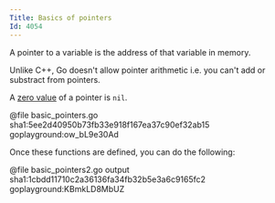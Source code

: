 ```yaml
---
Title: Basics of pointers
Id: 4054
---
```

A pointer to a variable is the address of that variable in memory.

Unlike C++, Go doesn't allow pointer arithmetic i.e. you can't add or substract from pointers.

A [zero value](6069) of a pointer is `nil`.

@file basic_pointers.go sha1:5ee2d40950b73fb33e918f167ea37c90ef32ab15 goplayground:ow_bL9e30Ad

Once these functions are defined, you can do the following:

@file basic_pointers2.go output sha1:1cbdd11710c2a36136fa34fb32b5e3a6c9165fc2 goplayground:KBmkLD8MbUZ
